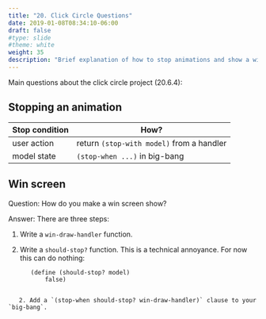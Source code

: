```yaml
---
title: "20. Click Circle Questions"
date: 2019-01-08T08:34:10-06:00
draft: false
#type: slide
#theme: white
weight: 35
description: "Brief explanation of how to stop animations and show a win screen." 
---
```


Main questions about the click circle project (20.6.4):

## Stopping an animation

|Stop condition| How? |
|--------------|------|
| user action  | return `(stop-with model)` from a handler |
| model state  | `(stop-when ...)` in big-bang|


## Win screen

Question: How do you make a win screen show?

Answer: There are three steps:

   1. Write a `win-draw-handler` function.
   2. Write a `should-stop?` function. This is a technical annoyance. 
      For now this can do nothing:

       ```racket
          (define (should-stop? model) 
              false)
```

   2. Add a `(stop-when should-stop? win-draw-handler)` clause to your `big-bang`.
     

